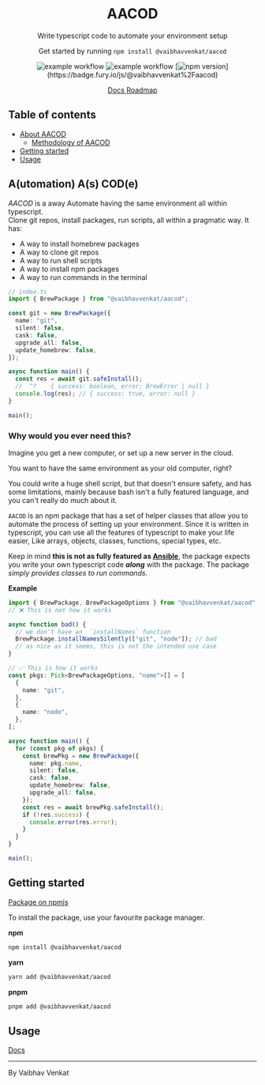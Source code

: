 <h1 align="center">AACOD</h1>
<p align="center">
  Write typescript code to automate your environment setup 
</p>

<p align="center">
  Get started by running <code>npm install @vaibhavvenkat/aacod</code>
</p>

<div align="center">

![example workflow](https://github.com/vibovenkat123/aacod/actions/workflows/publish.yml/badge.svg)
![example workflow](https://github.com/vibovenkat123/aacod/actions/workflows/main.yml/badge.svg)
[![npm version](https://badge.fury.io/js/@vaibhavvenkat%2Faacod.svg?)](https://badge.fury.io/js/@vaibhavvenkat%2Faacod)

</div>
<div align="center">
    <a href="https://aacod-docs.vaibhavvenkat.com" rel="noreferrer noopener" target="_blank">
        Docs
    </a>
    <a href="https://vaibhavvenkat.notion.site/eb306b9c04524f288b614da1c92bf483?v=39102172dbda4101a3b968e7c4c0f492&pvs=4">
        Roadmap
    </a>
</div>

## Table of contents

- <a href="#about">About AACOD</a>
  - <a href="#why">Methodology of AACOD</a>
- <a href="#getting-started">Getting started</a>
- <a href="#usage">Usage</a>

<h2 id="about">A(utomation) A(s) COD(e)</h2>

_AACOD_ is a away Automate having the same environment all within typescript.  
Clone git repos, install packages, run scripts, all within a pragmatic way.
It has:

- A way to install homebrew packages
- A way to clone git repos
- A way to run shell scripts
- A way to install npm packages
- A way to run commands in the terminal

```ts
// index.ts
import { BrewPackage } from "@vaibhavvenkat/aacod";

const git = new BrewPackage({
  name: "git",
  silent: false,
  cask: false,
  upgrade_all: false,
  update_homebrew: false,
});

async function main() {
  const res = await git.safeInstall();
  //  ^?    { success: boolean, error: BrewError | null }
  console.log(res); // { success: true, error: null }
}

main();
```

<h3 id="why">Why would you ever need this?</h3>
Imagine you get a new computer, or set up a new server in the cloud.

You want to have the same environment as your old computer, right?

You could write a huge shell script, but that doesn't ensure safety, and has
some limitations, mainly because bash isn't a fully featured language, and you
can't really do much about it.

`AACOD` is an npm package that has a set of helper classes that allow you to
automate the process of setting up your environment. Since it is written in
typescript, you can use all the features of typescript to make your life easier,
Like arrays, objects, classes, functions, special types, etc.

Keep in mind **this is not as fully featured as [Ansible](https://www.ansible.com)**,
the package expects you write your own typescript code **_along_** with the
package. The package _simply provides classes to run commands_.

**Example**

```ts
import { BrewPackage, BrewPackageOptions } from "@vaibhavvenkat/aacod";
// ❌ This is not how it works

async function bad() {
  // we don't have an  `installNames` function
  BrewPackage.installNamesSilently(["git", "node"]); // bad
  // as nice as it seems, this is not the intended use case
}

// ✅ This is how it works
const pkgs: Pick<BrewPackageOptions, "name">[] = [
  {
    name: "git",
  },
  {
    name: "node",
  },
];

async function main() {
  for (const pkg of pkgs) {
    const brewPkg = new BrewPackage({
      name: pkg.name,
      silent: false,
      cask: false,
      update_homebrew: false,
      upgrade_all: false,
    });
    const res = await brewPkg.safeInstall();
    if (!res.success) {
      console.error(res.error);
    }
  }
}

main();
```

<h2 id="getting-started">Getting started</h2>

[Package on npmjs](https://www.npmjs.com/package/@vaibhavvenkat/aacod)

To install the package, use your favourite package manager.

**npm**

```bash
npm install @vaibhavvenkat/aacod
```

**yarn**

```bash
yarn add @vaibhavvenkat/aacod
```

**pnpm**

```bash
pnpm add @vaibhavvenkat/aacod
```

<h2 id="usage">Usage</h2>

<a href="https://aacod-docs.vaibhavvenkat.com" rel="noreferrer noopener" target="_blank">
    Docs
</a>

---

By Vaibhav Venkat
